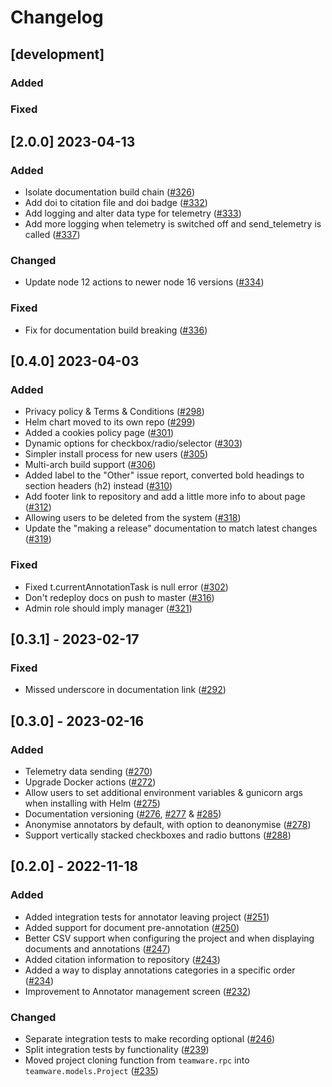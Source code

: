 # Changelog

## [development]
### Added

### Fixed

## [2.0.0] 2023-04-13
### Added
- Isolate documentation build chain ([#326](https://github.com/GateNLP/gate-teamware/pull/326))
- Add doi to citation file and doi badge ([#332](https://github.com/GateNLP/gate-teamware/pull/332))
- Add logging and alter data type for telemetry ([#333](https://github.com/GateNLP/gate-teamware/pull/333))
- Add more logging when telemetry is switched off and send_telemetry is called ([#337](https://github.com/GateNLP/gate-teamware/pull/337))

### Changed
- Update node 12 actions to newer node 16 versions ([#334](https://github.com/GateNLP/gate-teamware/pull/334))

### Fixed
- Fix for documentation build breaking ([#336](https://github.com/GateNLP/gate-teamware/pull/336)) 

## [0.4.0] 2023-04-03
### Added
- Privacy policy & Terms & Conditions ([#298](https://github.com/GateNLP/gate-teamware/pull/298))
- Helm chart moved to its own repo ([#299](https://github.com/GateNLP/gate-teamware/pull/299))
- Added a cookies policy page ([#301](https://github.com/GateNLP/gate-teamware/pull/301))
- Dynamic options for checkbox/radio/selector ([#303](https://github.com/GateNLP/gate-teamware/pull/303))
- Simpler install process for new users ([#305](https://github.com/GateNLP/gate-teamware/pull/305))
- Multi-arch build support ([#306](https://github.com/GateNLP/gate-teamware/pull/306))
- Added label to the "Other" issue report, converted bold headings to section headers (h2) instead ([#310](https://github.com/GateNLP/gate-teamware/pull/310))
- Add footer link to repository and add a little more info to about page ([#312](https://github.com/GateNLP/gate-teamware/pull/312))
- Allowing users to be deleted from the system ([#318](https://github.com/GateNLP/gate-teamware/pull/318))
- Update the "making a release" documentation to match latest changes ([#319](https://github.com/GateNLP/gate-teamware/pull/319))

### Fixed
- Fixed t.currentAnnotationTask is null error ([#302](https://github.com/GateNLP/gate-teamware/pull/302))
- Don't redeploy docs on push to master  ([#316](https://github.com/GateNLP/gate-teamware/pull/316))
- Admin role should imply manager ([#321](https://github.com/GateNLP/gate-teamware/pull/321))

## [0.3.1] - 2023-02-17
### Fixed
- Missed underscore in documentation link ([#292](https://github.com/GateNLP/gate-teamware/pull/292))

## [0.3.0] - 2023-02-16
### Added
- Telemetry data sending ([#270](https://github.com/GateNLP/gate-teamware/pull/270))
- Upgrade Docker actions ([#272](https://github.com/GateNLP/gate-teamware/pull/272))
- Allow users to set additional environment variables & gunicorn args when installing with Helm ([#275](https://github.com/GateNLP/gate-teamware/pull/275))
- Documentation versioning ([#276](https://github.com/GateNLP/gate-teamware/pull/276), [#277](https://github.com/GateNLP/gate-teamware/pull/277) & [#285](https://github.com/GateNLP/gate-teamware/pull/285))
- Anonymise annotators by default, with option to deanonymise ([#278](https://github.com/GateNLP/gate-teamware/pull/278))
- Support vertically stacked checkboxes and radio buttons ([#288](https://github.com/GateNLP/gate-teamware/pull/288))


## [0.2.0] - 2022-11-18
### Added
- Added integration tests for annotator leaving project ([#251](https://github.com/GateNLP/gate-teamware/pull/251))
- Added support for document pre-annotation ([#250](https://github.com/GateNLP/gate-teamware/pull/250))
- Better CSV support when configuring the project and when displaying documents and annotations ([#247](https://github.com/GateNLP/gate-teamware/pull/247))
- Added citation information to repository ([#243](https://github.com/GateNLP/gate-teamware/pull/243))
- Added a way to display annotations categories in a specific order ([#234](https://github.com/GateNLP/gate-teamware/pull/234))
- Improvement to Annotator management screen ([#232](https://github.com/GateNLP/gate-teamware/pull/232))
### Changed
- Separate integration tests to make recording optional ([#246](https://github.com/GateNLP/gate-teamware/pull/246))
- Split integration tests by functionality ([#239](https://github.com/GateNLP/gate-teamware/pull/239))
- Moved project cloning function from `teamware.rpc` into `teamware.models.Project` ([#235](https://github.com/GateNLP/gate-teamware/pull/235))
